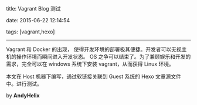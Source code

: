 
title: Vagrant Blog 测试

date: 2015-06-22 12:14:54

tags: [vagrant,hexo] 

---

Vagrant 和 Docker 的出现， 使得开发环境的部署极其便捷。开发者可以无视主机的操作环境而瞬间进入开发状态。 OS 之争可以结束了。为了兼顾娱乐和开发的需求，完全可以在 windows 系统下安装 vagrant，从而获得 Linux 环境。

本文在 Host 机器下编写，通过软链接关联到 Guest 系统的 Hexo 文章源文件中。进行测试。

by **AndyHelix**
